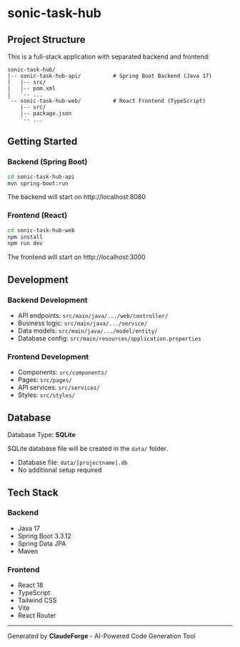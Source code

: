 # sonic-task-hub



## Project Structure

This is a full-stack application with separated backend and frontend:

```
sonic-task-hub/
|-- sonic-task-hub-api/          # Spring Boot Backend (Java 17)
|   |-- src/
|   |-- pom.xml
|   `-- ...
`-- sonic-task-hub-web/          # React Frontend (TypeScript)
    |-- src/
    |-- package.json
    `-- ...
```

## Getting Started

### Backend (Spring Boot)

```bash
cd sonic-task-hub-api
mvn spring-boot:run
```

The backend will start on http://localhost:8080

### Frontend (React)

```bash
cd sonic-task-hub-web
npm install
npm run dev
```

The frontend will start on http://localhost:3000

## Development

### Backend Development
- API endpoints: `src/main/java/.../web/controller/`
- Business logic: `src/main/java/.../service/`
- Data models: `src/main/java/.../model/entity/`
- Database config: `src/main/resources/application.properties`

### Frontend Development
- Components: `src/components/`
- Pages: `src/pages/`
- API services: `src/services/`
- Styles: `src/styles/`

## Database

Database Type: **SQLite**

SQLite database file will be created in the `data/` folder.
- Database file: `data/[projectname].db`
- No additional setup required


## Tech Stack

### Backend
- Java 17
- Spring Boot 3.3.12
- Spring Data JPA
- Maven

### Frontend
- React 18
- TypeScript
- Tailwind CSS
- Vite
- React Router

---

Generated by **ClaudeForge** - AI-Powered Code Generation Tool
